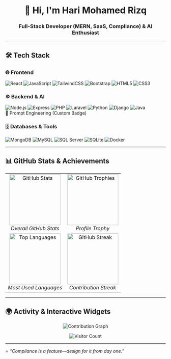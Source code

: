 <h1 align="center">👋 Hi, I'm Hari Mohamed Rizq</h1>
<h3 align="center">Full-Stack Developer (MERN, SaaS, Compliance) & AI Enthusiast</h3>

---

## 🛠️ Tech Stack

### 🌐 Frontend  
![React](https://img.shields.io/badge/React-61DAFB?style=for-the-badge&logo=react&logoColor=000) 
![JavaScript](https://img.shields.io/badge/JavaScript-F7DF1E?style=for-the-badge&logo=javascript&logoColor=000) 
![TailwindCSS](https://img.shields.io/badge/TailwindCSS-38B2AC?style=for-the-badge&logo=tailwind-css&logoColor=fff) 
![Bootstrap](https://img.shields.io/badge/Bootstrap-7952B3?style=for-the-badge&logo=bootstrap&logoColor=fff) 
![HTML5](https://img.shields.io/badge/HTML5-E34F26?style=for-the-badge&logo=html5&logoColor=fff) 
![CSS3](https://img.shields.io/badge/CSS3-1572B6?style=for-the-badge&logo=css3&logoColor=fff)

### ⚙️ Backend & AI  
![Node.js](https://img.shields.io/badge/Node.js-43853D?style=for-the-badge&logo=node.js&logoColor=fff) 
![Express](https://img.shields.io/badge/Express-000?style=for-the-badge&logo=express&logoColor=fff) 
![PHP](https://img.shields.io/badge/PHP-777BB4?style=for-the-badge&logo=php&logoColor=fff) 
![Laravel](https://img.shields.io/badge/Laravel-FF2D20?style=for-the-badge&logo=laravel&logoColor=fff) 
![Python](https://img.shields.io/badge/Python-3776AB?style=for-the-badge&logo=python&logoColor=fff) 
![Django](https://img.shields.io/badge/Django-092E20?style=for-the-badge&logo=django&logoColor=green) 
![Java](https://img.shields.io/badge/Java-ED8B00?style=for-the-badge&logo=java&logoColor=fff)  
🧠 Prompt Engineering (Custom Badge)

### 🗄️ Databases & Tools  
![MongoDB](https://img.shields.io/badge/MongoDB-4EA94B?style=for-the-badge&logo=mongodb&logoColor=fff) 
![MySQL](https://img.shields.io/badge/MySQL-4479A1?style=for-the-badge&logo=mysql&logoColor=fff) 
![SQL Server](https://img.shields.io/badge/SQL%20Server-CC2927?style=for-the-badge&logo=microsoftsqlserver&logoColor=fff) 
![SQLite](https://img.shields.io/badge/SQLite-003B57?style=for-the-badge&logo=sqlite&logoColor=fff) 
![Docker](https://img.shields.io/badge/Docker-2496ED?style=for-the-badge&logo=docker&logoColor=fff)

---

## 📊 GitHub Stats & Achievements

<table align="center">
  <tr>
    <td align="center">
      <img src="https://github-readme-stats.vercel.app/api?username=HariMohamed&show_icons=true&theme=tokyonight" alt="GitHub Stats" height="160"/>
      <br><em>Overall GitHub Stats</em>
    </td>
    <td align="center">
      <img src="https://github-profile-trophy.vercel.app/?username=HariMohamed&theme=tokyonight&row=2&column=3" alt="GitHub Trophies" height="160"/>
      <br><em>Profile Trophy</em>
    </td>
  </tr>
  <tr>
    <td align="center">
      <img src="https://github-readme-stats.vercel.app/api/top-langs/?username=HariMohamed&layout=compact&theme=tokyonight" alt="Top Languages" height="160"/>
      <br><em>Most Used Languages</em>
    </td>
    <td align="center">
      <img src="https://github-readme-streak-stats.herokuapp.com?user=HariMohamed&theme=tokyonight" alt="GitHub Streak" height="160"/>
      <br><em>Contribution Streak</em>
    </td>
  </tr>
</table>

---

## 🌍 Activity & Interactive Widgets  

<p align="center">
  <img src="https://github-contribution-graph.ez4o.com/?username=HariMohamed&theme=tokyo-night" alt="Contribution Graph" />
</p>

<p align="center">
  <img src="https://profile-counter.glitch.me/HariMohamed/count.svg" alt="Visitor Count" />
</p>

---

⭐ *“Compliance is a feature—design for it from day one.”*  
